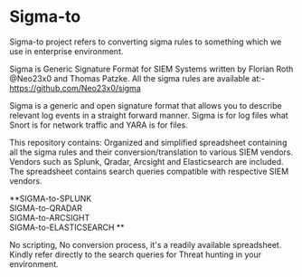 # Sigma-to
Sigma-to project refers to converting sigma rules to something which we use in enterprise environment.

Sigma is Generic Signature Format for SIEM Systems written by Florian Roth @Neo23x0 and Thomas Patzke. All the sigma rules are available at:- https://github.com/Neo23x0/sigma 

Sigma is a generic and open signature format that allows you to describe relevant log events in a straight forward manner. 
Sigma is for log files what Snort is for network traffic and YARA is for files.

This repository contains: 
Organized and simplified spreadsheet containing all the sigma rules and their conversion/translation to various SIEM vendors.
Vendors such as Splunk, Qradar, Arcsight and Elasticsearch are included. The spreadsheet contains search queries compatible with respective SIEM vendors.

**SIGMA-to-SPLUNK                                                                                                                             
SIGMA-to-QRADAR                                                                                                                               
SIGMA-to-ARCSIGHT                                                                                                                             
SIGMA-to-ELASTICSEARCH
**


No scripting, No conversion process, it's a readily available spreadsheet.
Kindly refer directly to the search queries for Threat hunting in your environment.


